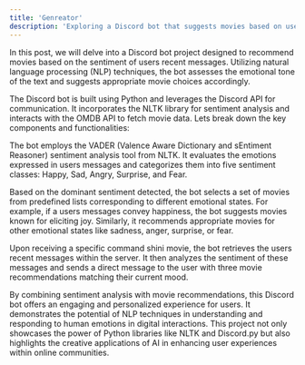 ```yaml
---
title: 'Genreator'
description: 'Exploring a Discord bot that suggests movies based on users recent messages on discord.'
---
```




In this post, we will delve into a Discord bot project designed to recommend movies based on the sentiment of users recent messages. Utilizing natural language processing (NLP) techniques, the bot assesses the emotional tone of the text and suggests appropriate movie choices accordingly.



The Discord bot is built using Python and leverages the Discord API for communication. It incorporates the NLTK library for sentiment analysis and interacts with the OMDB API to fetch movie data. Lets break down the key components and functionalities:



The bot employs the VADER (Valence Aware Dictionary and sEntiment Reasoner) sentiment analysis tool from NLTK. It evaluates the emotions expressed in users messages and categorizes them into five sentiment classes: Happy, Sad, Angry, Surprise, and Fear.



Based on the dominant sentiment detected, the bot selects a set of movies from predefined lists corresponding to different emotional states. For example, if a users messages convey happiness, the bot suggests movies known for eliciting joy. Similarly, it recommends appropriate movies for other emotional states like sadness, anger, surprise, or fear.



Upon receiving a specific command shini movie, the bot retrieves the users recent messages within the server. It then analyzes the sentiment of these messages and sends a direct message to the user with three movie recommendations matching their current mood.



By combining sentiment analysis with movie recommendations, this Discord bot offers an engaging and personalized experience for users. It demonstrates the potential of NLP techniques in understanding and responding to human emotions in digital interactions. This project not only showcases the power of Python libraries like NLTK and Discord.py but also highlights the creative applications of AI in enhancing user experiences within online communities.

